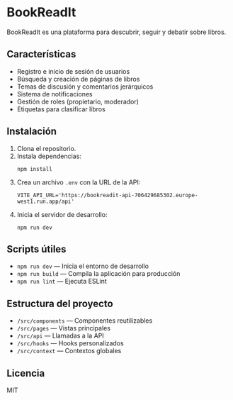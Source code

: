 # BookReadIt

BookReadIt es una plataforma para descubrir, seguir y debatir sobre libros.

## Características

- Registro e inicio de sesión de usuarios
- Búsqueda y creación de páginas de libros
- Temas de discusión y comentarios jerárquicos
- Sistema de notificaciones
- Gestión de roles (propietario, moderador)
- Etiquetas para clasificar libros

## Instalación

1. Clona el repositorio.
2. Instala dependencias:
   ```
   npm install
   ```
3. Crea un archivo `.env` con la URL de la API:
   ```
   VITE_API_URL='https://bookreadit-api-706429685302.europe-west1.run.app/api'
   ```
4. Inicia el servidor de desarrollo:
   ```
   npm run dev
   ```

## Scripts útiles

- `npm run dev` — Inicia el entorno de desarrollo
- `npm run build` — Compila la aplicación para producción
- `npm run lint` — Ejecuta ESLint

## Estructura del proyecto

- `/src/components` — Componentes reutilizables
- `/src/pages` — Vistas principales
- `/src/api` — Llamadas a la API
- `/src/hooks` — Hooks personalizados
- `/src/context` — Contextos globales

## Licencia

MIT
